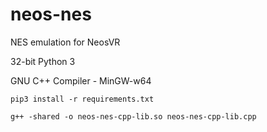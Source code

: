 # neos-nes
NES emulation for NeosVR

32-bit Python 3

GNU C++ Compiler - MinGW-w64 

`pip3 install -r requirements.txt`

`g++ -shared -o neos-nes-cpp-lib.so neos-nes-cpp-lib.cpp`